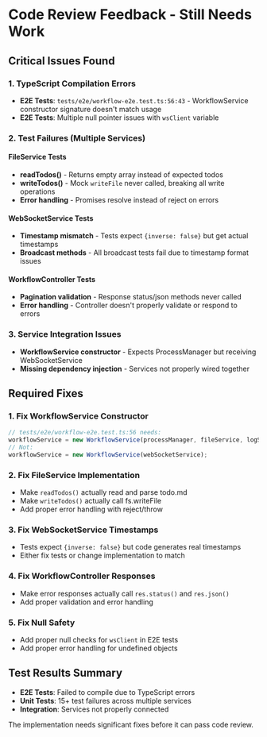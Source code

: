 # Code Review Feedback - Still Needs Work

## Critical Issues Found

### 1. TypeScript Compilation Errors
- **E2E Tests**: `tests/e2e/workflow-e2e.test.ts:56:43` - WorkflowService constructor signature doesn't match usage
- **E2E Tests**: Multiple null pointer issues with `wsClient` variable

### 2. Test Failures (Multiple Services)

#### FileService Tests
- **readTodos()** - Returns empty array instead of expected todos
- **writeTodos()** - Mock `writeFile` never called, breaking all write operations
- **Error handling** - Promises resolve instead of reject on errors

#### WebSocketService Tests
- **Timestamp mismatch** - Tests expect `{inverse: false}` but get actual timestamps
- **Broadcast methods** - All broadcast tests fail due to timestamp format issues

#### WorkflowController Tests
- **Pagination validation** - Response status/json methods never called
- **Error handling** - Controller doesn't properly validate or respond to errors

### 3. Service Integration Issues
- **WorkflowService constructor** - Expects ProcessManager but receiving WebSocketService
- **Missing dependency injection** - Services not properly wired together

## Required Fixes

### 1. Fix WorkflowService Constructor
```typescript
// tests/e2e/workflow-e2e.test.ts:56 needs:
workflowService = new WorkflowService(processManager, fileService, logService);
// Not:
workflowService = new WorkflowService(webSocketService);
```

### 2. Fix FileService Implementation
- Make `readTodos()` actually read and parse todo.md
- Make `writeTodos()` actually call fs.writeFile
- Add proper error handling with reject/throw

### 3. Fix WebSocketService Timestamps
- Tests expect `{inverse: false}` but code generates real timestamps
- Either fix tests or change implementation to match

### 4. Fix WorkflowController Responses
- Make error responses actually call `res.status()` and `res.json()`
- Add proper validation and error handling

### 5. Fix Null Safety
- Add proper null checks for `wsClient` in E2E tests
- Add proper error handling for undefined objects

## Test Results Summary
- **E2E Tests**: Failed to compile due to TypeScript errors
- **Unit Tests**: 15+ test failures across multiple services
- **Integration**: Services not properly connected

The implementation needs significant fixes before it can pass code review.
